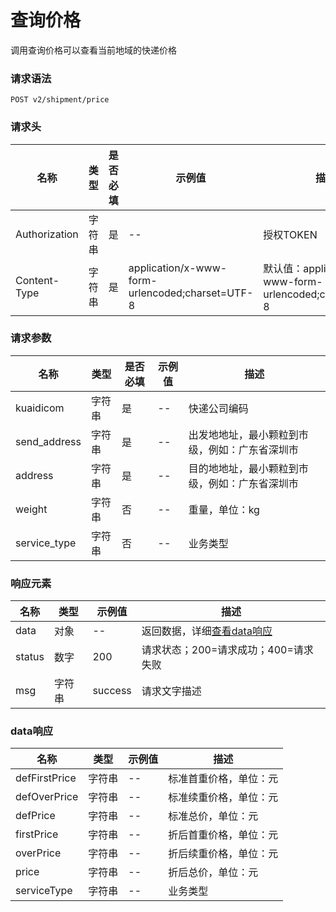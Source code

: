 # 查询价格

调用查询价格可以查看当前地域的快递价格

### 请求语法

```
POST v2/shipment/price
```

### 请求头

| 名称 | 类型|是否必填 |示例值| 描述|
|---|---|---|---|---|
| Authorization | 字符串|是|--| 授权TOKEN |
| Content-Type | 字符串|是|application/x-www-form-urlencoded;charset=UTF-8| 默认值：application/x-www-form-urlencoded;charset=UTF-8 |

### 请求参数

| 名称 | 类型|是否必填 |示例值| 描述|
|---|---|---|---|---|
| kuaidicom | 字符串|是|--| 快递公司编码 |
| send_address | 字符串|是|--| 出发地地址，最小颗粒到市级，例如：广东省深圳市 |
| address | 字符串|是|--| 目的地地址，最小颗粒到市级，例如：广东省深圳市 |
| weight | 字符串|否|--| 重量，单位：kg |
| service_type | 字符串|否|--| 业务类型 |

### 响应元素

| 名称 | 类型 |示例值| 描述|
|---|---|---|---| 
| data | 对象|--| 返回数据，详细[查看data响应](#data) |
| status | 数字|200| 请求状态；200=请求成功；400=请求失败 |
| msg | 字符串|success| 请求文字描述 |

### <a id='data'>data响应</a>

| 名称 | 类型 |示例值| 描述|
|---|---|---|---| 
| defFirstPrice | 字符串|--| 标准首重价格，单位：元 |
| defOverPrice | 字符串|--| 标准续重价格，单位：元 |
| defPrice | 字符串|--| 标准总价，单位：元 |
| firstPrice | 字符串|--| 折后首重价格，单位：元 |
| overPrice | 字符串|--| 折后续重价格，单位：元 |
| price | 字符串|--| 折后总价，单位：元 |
| serviceType | 字符串|--| 业务类型 |
